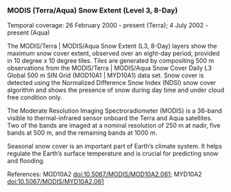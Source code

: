 ### MODIS (Terra/Aqua) Snow Extent (Level 3, 8-Day)
Temporal coverage: 26 February 2000 - present (Terra); 4 July 2002 - present (Aqua)

The MODIS/Terra | MODIS/Aqua Snow Extent (L3, 8-Day) layers show the maximum snow cover extent, observed over an eight-day period, provided in 10 degree x 10 degree tiles. Tiles are generated by compositing 500 m observations from the MODIS/Terra | MODIS/Aqua Snow Cover Daily L3 Global 500 m SIN Grid (MOD10A1 | MYD10A1) data set. Snow cover is detected using the Normalized Difference Snow Index (NDSI) snow cover algorithm and shows the presence of snow during day time and under cloud free condition only.

The Moderate Resolution Imaging Spectroradiometer (MODIS) is a 36-band visible to thermal-infrared sensor onboard the Terra and Aqua satellites. Two of the bands are imaged at a nominal resolution of 250 m at nadir, five bands at 500 m, and the remaining bands at 1000 m.

Seasonal snow cover is an important part of Earth’s climate system. It helps regulate the Earth’s surface temperature and is crucial for predicting snow and flooding.

References: MOD10A2 [doi:10.5067/MODIS/MOD10A2.061](https://doi.org/10.5067/MODIS/MOD10A2.061); MYD10A2 [doi:10.5067/MODIS/MYD10A2.061](https://doi.org/10.5067/MODIS/MYD10A2.061)
